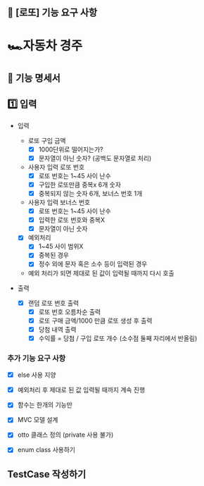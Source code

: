 ## 🚀 [로또] 기능 요구 사항
# 🏎️자동차 경주

## 📝 기능 명세서

## 1️⃣ 입력

- 입력
  - 로또 구입 금액
    - [X] 1000단위로 떨어지는가?
    - [X] 문자열이 아닌 숫자? (공백도 문자열로 처리)

  - 사용자 입력 로또 번호
    - [X] 로또 번호는 1~45 사이 난수
    - [X] 구입한 로또만큼 중복x 6개 숫자
    - [X] 중복되지 않는 숫자 6개, 보너스 번호 1개

  - 사용자 입력 보너스 번호
    - [X] 로또 번호는 1~45 사이 난수
    - [X] 입력한 로또 번호와 중복X
    - [X] 문자열이 아닌 숫자

  - [X] 예외처리
    -[X] 1~45 사이 범위X
    -[X] 중복된 경우
    -[X] 정수 외에 문자 혹은 소수 등이 입력된 경우
  
  - 예외 처리가 되면 제대로 된 값이 입력될 때까지 다시 호출

- 출력
  - [X] 랜덤 로또 번호 출력
    -[X] 로또 번호 오름차순 출력
    -[X] 로또 구매 금액/1000 만큼 로또 생성 후 출력
    -[X] 당첨 내역 출력
    -[X] 수익률 = 당첨 / 구입 로또 개수 (소수점 둘째 자리에서 반올림)

### 추가 기능 요구 사항
  - [X] else 사용 지양
  - [X] 예외처리 후 제대로 된 값 입력될 때까지 계속 진행
  - [X] 함수는 한개의 기능만
  - [X] MVC 모델 설계
  - [X] otto 클래스 정의 (private 사용 불가)
  -[X] enum class 사용하기


## TestCase 작성하기